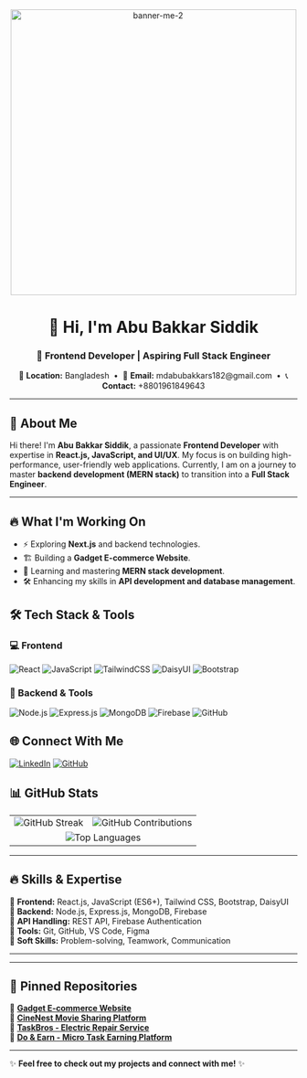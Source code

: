 <div align="center">
  <img height="500" src="https://i.ibb.co/bg4f5q8c/banner-me-2.png" alt="banner-me-2" border="0" />
</div>

<h1 align="center">👋 Hi, I'm Abu Bakkar Siddik</h1>
<h3 align="center">🚀 Frontend Developer | Aspiring Full Stack Engineer</h3>

<p align="center">
  📍 <strong>Location:</strong> Bangladesh &nbsp;•&nbsp;
  📧 <strong>Email:</strong> mdabubakkars182@gmail.com &nbsp;•&nbsp;
  📞 <strong>Contact:</strong> +8801961849643
</p>

---

## 🚀 About Me  
Hi there! I'm **Abu Bakkar Siddik**, a passionate **Frontend Developer** with expertise in **React.js, JavaScript, and UI/UX**. My focus is on building high-performance, user-friendly web applications. Currently, I am on a journey to master **backend development (MERN stack)** to transition into a **Full Stack Engineer**.

---

## 🔥 What I'm Working On
- ⚡ Exploring **Next.js** and backend technologies.
- 🏗️ Building a **Gadget E-commerce Website**.
- 🎯 Learning and mastering **MERN stack development**.
- 🛠️ Enhancing my skills in **API development and database management**.

## 🛠️ Tech Stack & Tools

### 💻 Frontend
![React](https://img.shields.io/badge/React-20232A?style=for-the-badge&logo=react&logoColor=61DAFB)
![JavaScript](https://img.shields.io/badge/JavaScript-F7DF1E?style=for-the-badge&logo=javascript&logoColor=black)
![TailwindCSS](https://img.shields.io/badge/TailwindCSS-06B6D4?style=for-the-badge&logo=tailwindcss&logoColor=white)
![DaisyUI](https://img.shields.io/badge/DaisyUI-FF4785?style=for-the-badge&logo=daisyui&logoColor=white)
![Bootstrap](https://img.shields.io/badge/Bootstrap-7952B3?style=for-the-badge&logo=bootstrap&logoColor=white)

### 🔗 Backend & Tools
![Node.js](https://img.shields.io/badge/Node.js-339933?style=for-the-badge&logo=nodedotjs&logoColor=white)
![Express.js](https://img.shields.io/badge/Express.js-000000?style=for-the-badge&logo=express&logoColor=white)
![MongoDB](https://img.shields.io/badge/MongoDB-47A248?style=for-the-badge&logo=mongodb&logoColor=white)
![Firebase](https://img.shields.io/badge/Firebase-FFCA28?style=for-the-badge&logo=firebase&logoColor=white)
![GitHub](https://img.shields.io/badge/GitHub-181717?style=for-the-badge&logo=github&logoColor=white)

## 🌐 Connect With Me
[![LinkedIn](https://img.shields.io/badge/LinkedIn-0A66C2?style=for-the-badge&logo=linkedin&logoColor=white)](https://www.linkedin.com/in/md-abu-bakkar-siddik-024a72269)
[![GitHub](https://img.shields.io/badge/GitHub-181717?style=for-the-badge&logo=github&logoColor=white)](https://github.com/abubakkar-js-dev)


## 📊 GitHub Stats

<table>
  <tr>
    <td>
      <img src="https://github-readme-streak-stats.herokuapp.com/?user=abubakkar-js-dev&theme=react" alt="GitHub Streak" />
    </td>
    <td>
      <img src="https://github-readme-stats.vercel.app/api?username=abubakkar-js-dev&show_icons=true&theme=react" alt="GitHub Contributions" />
    </td>
  </tr>
  <tr>
    <td colspan="2" align="center">
      <img src="https://github-readme-stats.vercel.app/api/top-langs/?username=abubakkar-js-dev&layout=compact&theme=react" alt="Top Languages" />
    </td>
  </tr>
</table>

---

## 🔥 Skills & Expertise
🔹 **Frontend:** React.js, JavaScript (ES6+), Tailwind CSS, Bootstrap, DaisyUI  
🔹 **Backend:** Node.js, Express.js, MongoDB, Firebase  
🔹 **API Handling:** REST API, Firebase Authentication  
🔹 **Tools:** Git, GitHub, VS Code, Figma  
🔹 **Soft Skills:** Problem-solving, Teamwork, Communication  

---

---

## 📌 Pinned Repositories
📌 [**Gadget E-commerce Website**](https://github.com/abubakkar-js-dev/Gadget-heaven)  
📌 [**CineNest Movie Sharing Platform**](https://github.com/abubakkar-js-dev/cineNest-client)  
📌 [**TaskBros - Electric Repair Service**](https://github.com/abubakkar-js-dev/TaskBros-client)  
📌 [**Do & Earn - Micro Task Earning Platform**](https://github.com/abubakkar-js-dev/do-and-earn-client)  

---

✨ **Feel free to check out my projects and connect with me!** ✨

